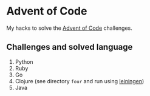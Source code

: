 # Advent of Code

My hacks to solve the [Advent of Code](http://adventofcode.com/) challenges.

## Challenges and solved language

1. Python
2. Ruby
3. Go
4. Clojure (see directory `four` and run using [leiningen](https://github.com/technomancy/leiningen))
5. Java